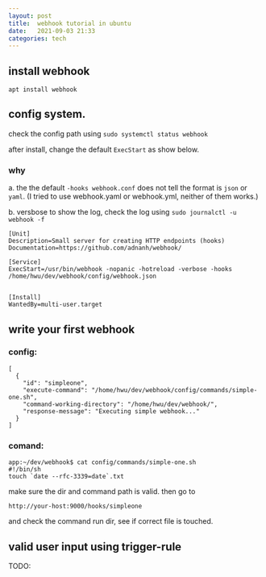 ```yaml
---
layout: post
title:  webhook tutorial in ubuntu
date:   2021-09-03 21:33 
categories: tech 
---
```


## install webhook

`apt install webhook`

## config system.

check the config path using `sudo systemctl status webhook`

after install, change the default `ExecStart` as show below. 

### why

a. the the default `-hooks webhook.conf` does not tell the format is `json` or `yaml`.
(I tried to use webhook.yaml or webhook.yml, neither of them works.)

b. versbose to show the log, check the log using `sudo journalctl -u webhook -f`

```
[Unit]
Description=Small server for creating HTTP endpoints (hooks)
Documentation=https://github.com/adnanh/webhook/

[Service]
ExecStart=/usr/bin/webhook -nopanic -hotreload -verbose -hooks /home/hwu/dev/webhook/config/webhook.json 


[Install]
WantedBy=multi-user.target
```

## write your first webhook

### config:

```
[
  {
    "id": "simpleone",
    "execute-command": "/home/hwu/dev/webhook/config/commands/simple-one.sh",
    "command-working-directory": "/home/hwu/dev/webhook/",
    "response-message": "Executing simple webhook..."
  }
]
```

### comand:

```
app:~/dev/webhook$ cat config/commands/simple-one.sh
#!/bin/sh
touch `date --rfc-3339=date`.txt
```

make sure the dir and command path is valid. then go to 

```
http://your-host:9000/hooks/simpleone
```
and check the command run dir, see if correct file is touched.

## valid user input using trigger-rule

TODO:
